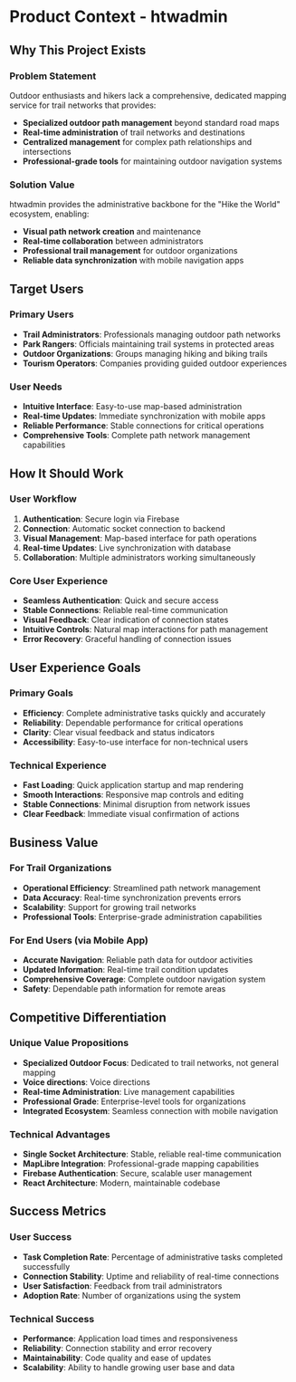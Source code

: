 # Product Context - htwadmin

## Why This Project Exists

### Problem Statement
Outdoor enthusiasts and hikers lack a comprehensive, dedicated mapping service for trail networks that provides:
- **Specialized outdoor path management** beyond standard road maps
- **Real-time administration** of trail networks and destinations
- **Centralized management** for complex path relationships and intersections
- **Professional-grade tools** for maintaining outdoor navigation systems

### Solution Value
htwadmin provides the administrative backbone for the "Hike the World" ecosystem, enabling:
- **Visual path network creation** and maintenance
- **Real-time collaboration** between administrators
- **Professional trail management** for outdoor organizations
- **Reliable data synchronization** with mobile navigation apps

## Target Users

### Primary Users
- **Trail Administrators**: Professionals managing outdoor path networks
- **Park Rangers**: Officials maintaining trail systems in protected areas
- **Outdoor Organizations**: Groups managing hiking and biking trails
- **Tourism Operators**: Companies providing guided outdoor experiences

### User Needs
- **Intuitive Interface**: Easy-to-use map-based administration
- **Real-time Updates**: Immediate synchronization with mobile apps
- **Reliable Performance**: Stable connections for critical operations
- **Comprehensive Tools**: Complete path network management capabilities

## How It Should Work

### User Workflow
1. **Authentication**: Secure login via Firebase
2. **Connection**: Automatic socket connection to backend
3. **Visual Management**: Map-based interface for path operations
4. **Real-time Updates**: Live synchronization with database
5. **Collaboration**: Multiple administrators working simultaneously

### Core User Experience
- **Seamless Authentication**: Quick and secure access
- **Stable Connections**: Reliable real-time communication
- **Visual Feedback**: Clear indication of connection states
- **Intuitive Controls**: Natural map interactions for path management
- **Error Recovery**: Graceful handling of connection issues

## User Experience Goals

### Primary Goals
- **Efficiency**: Complete administrative tasks quickly and accurately
- **Reliability**: Dependable performance for critical operations
- **Clarity**: Clear visual feedback and status indicators
- **Accessibility**: Easy-to-use interface for non-technical users

### Technical Experience
- **Fast Loading**: Quick application startup and map rendering
- **Smooth Interactions**: Responsive map controls and editing
- **Stable Connections**: Minimal disruption from network issues
- **Clear Feedback**: Immediate visual confirmation of actions

## Business Value

### For Trail Organizations
- **Operational Efficiency**: Streamlined path network management
- **Data Accuracy**: Real-time synchronization prevents errors
- **Scalability**: Support for growing trail networks
- **Professional Tools**: Enterprise-grade administration capabilities

### For End Users (via Mobile App)
- **Accurate Navigation**: Reliable path data for outdoor activities
- **Updated Information**: Real-time trail condition updates
- **Comprehensive Coverage**: Complete outdoor navigation system
- **Safety**: Dependable path information for remote areas

## Competitive Differentiation

### Unique Value Propositions
- **Specialized Outdoor Focus**: Dedicated to trail networks, not general mapping
- **Voice directions**: Voice directions 
- **Real-time Administration**: Live management capabilities
- **Professional Grade**: Enterprise-level tools for organizations
- **Integrated Ecosystem**: Seamless connection with mobile navigation

### Technical Advantages
- **Single Socket Architecture**: Stable, reliable real-time communication
- **MapLibre Integration**: Professional-grade mapping capabilities
- **Firebase Authentication**: Secure, scalable user management
- **React Architecture**: Modern, maintainable codebase

## Success Metrics

### User Success
- **Task Completion Rate**: Percentage of administrative tasks completed successfully
- **Connection Stability**: Uptime and reliability of real-time connections
- **User Satisfaction**: Feedback from trail administrators
- **Adoption Rate**: Number of organizations using the system

### Technical Success
- **Performance**: Application load times and responsiveness
- **Reliability**: Connection stability and error recovery
- **Maintainability**: Code quality and ease of updates
- **Scalability**: Ability to handle growing user base and data
